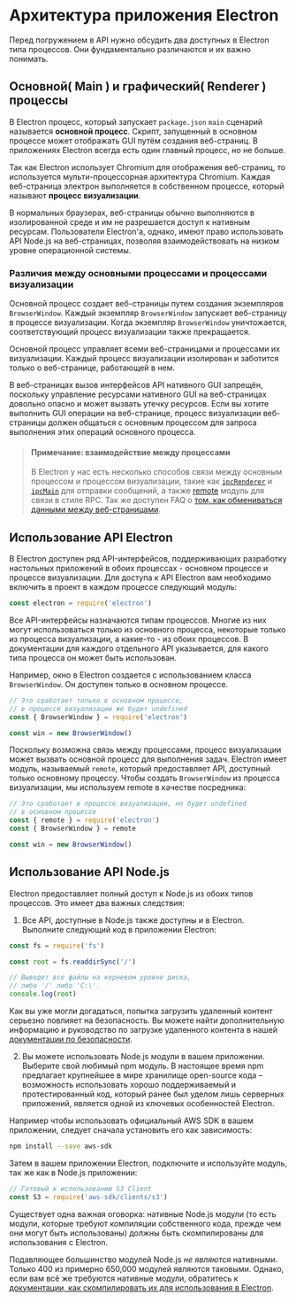 # Архитектура приложения Electron

Перед погружением в API нужно обсудить два доступных в Electron типа процессов. Они фундаментально различаются и их важно понимать.

## Основной( Main ) и графический( Renderer ) процессы

В Electron процесс, который запускает `package.json` `main` сценарий называется __основной процесс__. Скрипт, запущенный в основном процессе может отображать GUI путём создания веб-страниц. В приложениях Electron всегда есть один главный процесс, но не больше.

Так как Electron использует Chromium для отображения веб-страниц, то используется мульти-процессорная архитектура Chromium. Каждая веб-страница электрон выполняется в собственном процессе, который называют __процесс визуализации__.

В нормальных браузерах, веб-страницы обычно выполняются в изолированной среде и им не разрешается доступ к нативным ресурсам. Пользователи Electron'а, однако, имеют право использовать API Node.js на веб-страницах, позволяя взаимодействовать на низком уровне операционной системы.

### Различия между основными процессами и процессами визуализации

Основной процесс создает веб-страницы путем создания экземпляров `BrowserWindow`. Каждый экземпляр `BrowserWindow` запускает веб-страницу в процессе визуализации. Когда экземпляр `BrowserWindow` уничтожается, соответствующий процесс визуализации также прекращается.

Основной процесс управляет всеми веб-страницами и процессами их визуализации. Каждый процесс визуализации изолирован и заботится только о веб-странице, работающей в нем.

В веб-страницах вызов интерфейсов API нативного GUI запрещён, поскольку управление ресурсами нативного GUI на веб-страницах довольно опасно и может вызвать утечку ресурсов. Если вы хотите выполнить GUI операции на веб-странице, процесс визуализации веб-страницы должен общаться с основным процессом для запроса выполнения этих операций основного процесса.

> #### Примечание: взаимодействие между процессами
> 
> В Electron у нас есть несколько способов связи между основным процессом и процессом визуализации, такие как [` ipcRenderer `](../api/ipc-renderer.md) и [` ipcMain `](../api/ipc-main.md) для отправки сообщений, а также [remote](../api/remote.md) модуль для связи в стиле RPC. Так же доступен FAQ о [том, как обмениваться данными между веб-страницами](../faq.md#how-to-share-data-between-web-pages).

## Использование API Electron

В Electron доступен ряд API-интерфейсов, поддерживающих разработку настольных приложений в обоих процессах - основном процессе и процессе визуализации. Для доступа к API Electron вам необходимо включить в проект в каждом процессе следующий модуль:

```javascript
const electron = require('electron')
```

Все API-интерфейсы назначаются типам процессов. Многие из них могут использоваться только из основного процесса, некоторые только из процесса визуализации, а какие-то - из обоих процессов. В документации для каждого отдельного API указывается, для какого типа процесса он может быть использован.

Например, окно в Electron создается с использованием класса `BrowserWindow`. Он доступен только в основном процессе.

```javascript
// Это сработает только в основном процессе,
// в процессе визуализации же будет undefined
const { BrowserWindow } = require('electron')

const win = new BrowserWindow()
```

Поскольку возможна связь между процессами, процесс визуализации может вызвать основной процесс для выполнения задач. Electron имеет модуль, называемый `remote`, который предоставляет API, доступный только основному процессу. Чтобы создать `BrowserWindow` из процесса визуализации, мы используем remote в качестве посредника:

```javascript
// Это сработает в процессе визуализации, но будет undefined
// в основном процессе
const { remote } = require('electron')
const { BrowserWindow } = remote

const win = new BrowserWindow()
```

## Использование API Node.js

Electron предоставляет полный доступ к Node.js из обоих типов процессов. Это имеет два важных следствия:

1) Все API, доступные в Node.js также доступны и в Electron. Выполните следующий код в приложении Electron:

```javascript
const fs = require('fs')

const root = fs.readdirSync('/')

// Выведет все файлы на корневом уровне диска,
// либо '/' либо 'C:\'.
console.log(root)
```

Как вы уже могли догадаться, попытка загрузить удаленный контент серьезно повлияет на безопасность. Вы можете найти дополнительную информацию и руководство по загрузке удаленного контента в нашей [документации по безопасности](./security.md).

2) Вы можете использовать Node.js модули в вашем приложении. Выберите свой любимый npm модуль. В настоящее время npm предлагает крупнейшее в мире хранилище open-source кода – возможность использовать хорошо поддерживаемый и протестированный код, который ранее был уделом лишь серверных приложений, является одной из ключевых особенностей Electron.

Например чтобы использовать официальный AWS SDK в вашем приложении, следует сначала установить его как зависимость:

```sh
npm install --save aws-sdk
```

Затем в вашем приложении Electron, подключите и используйте модуль, так же как в Node.js приложении:

```javascript
// Готовый к использованию S3 Client
const S3 = require('aws-sdk/clients/s3')
```

Существует одна важная оговорка: нативные Node.js модули (то есть модули, которые требуют компиляции собственного кода, прежде чем они могут быть использованы) должны быть скомпилированы для использования с Electron.

Подавляющее большинство модулей Node.js _не являются_ нативными. Только 400 из примерно 650,000 модулей являются таковыми. Однако, если вам всё же требуются нативные модули, обратитесь к [документации, как скомпилировать их для использования в Electron](./using-native-node-modules.md).
